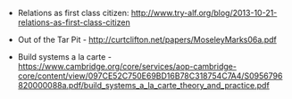 
 - Relations as first class citizen: http://www.try-alf.org/blog/2013-10-21-relations-as-first-class-citizen

 - Out of the Tar Pit - http://curtclifton.net/papers/MoseleyMarks06a.pdf

 - Build systems a la carte - https://www.cambridge.org/core/services/aop-cambridge-core/content/view/097CE52C750E69BD16B78C318754C7A4/S0956796820000088a.pdf/build_systems_a_la_carte_theory_and_practice.pdf
